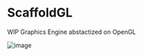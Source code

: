 # ScaffoldGL

WIP Graphics Engine abstactized on OpenGL

![image](https://github.com/lumijiez/ScaffoldGL/assets/59575049/1adedd10-b91f-440e-9e70-d0a71bf7c26f)
